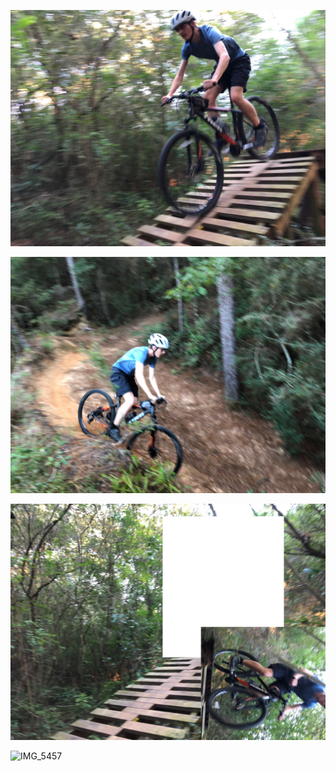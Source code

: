 ![IMG_5444](bike.assets/IMG_5444.JPG)

![IMG_5485](bike.assets/IMG_5485.JPG)









![IMG_5441](bike.assets/IMG_5441.JPG)













![IMG_5457](bike.assets/IMG_5457-1539194609450.JPG)










